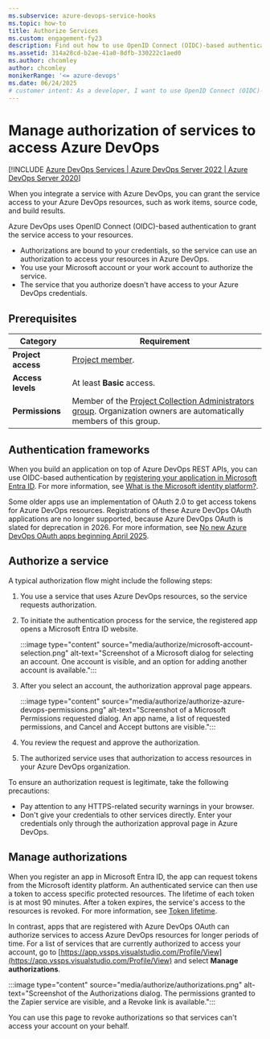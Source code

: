 ```yaml
---
ms.subservice: azure-devops-service-hooks
ms.topic: how-to
title: Authorize Services 
ms.custom: engagement-fy23
description: Find out how to use OpenID Connect (OIDC)-based authentication to grant a service access to your Azure DevOps work items, source code, and other resources.
ms.assetid: 314a28cd-b2ae-41a0-8dfb-330222c1aed0
ms.author: chcomley
author: chcomley
monikerRange: '<= azure-devops'
ms.date: 06/24/2025
# customer intent: As a developer, I want to use OpenID Connect (OIDC)-based authentication to give an integrated service access to my Azure DevOps resources so that I don't have to give the service my Azure credentials.
---
```


#  Manage authorization of services to access Azure DevOps 

[!INCLUDE [Azure DevOps Services | Azure DevOps Server 2022 | Azure DevOps Server 2020](../includes/version-gt-eq-2020.md)]

When you integrate a service with Azure DevOps, you can grant the service access to your Azure DevOps resources, such as work items, source code, and build results.

Azure DevOps uses OpenID Connect (OIDC)-based authentication to grant the service access to your resources.

- Authorizations are bound to your credentials, so the service can use an authorization to access your resources in Azure DevOps.
- You use your Microsoft account or your work account to authorize the service.
- The service that you authorize doesn't have access to your Azure DevOps credentials.

## Prerequisites

| Category | Requirement |
|--------------|-------------|
| **Project access** | [Project member](../organizations/security/add-users-team-project.md). |
| **Access levels** | At least **Basic** access. |
|**Permissions**| Member of the [Project Collection Administrators group](../organizations/security/look-up-project-collection-administrators.md). Organization owners are automatically members of this group.|

## Authentication frameworks

When you build an application on top of Azure DevOps REST APIs, you can use OIDC-based authentication by [registering your application in Microsoft Entra ID](/entra/identity-platform/quickstart-register-app). For more information, see [What is the Microsoft identity platform?](/entra/identity-platform/v2-overview).

Some older apps use an implementation of OAuth 2.0 to get access tokens for Azure DevOps resources. Registrations of these Azure DevOps OAuth applications are no longer supported, because Azure DevOps OAuth is slated for deprecation in 2026. For more information, see [No new Azure DevOps OAuth apps beginning April 2025](https://devblogs.microsoft.com/devops/no-new-azure-devops-oauth-apps/).

## Authorize a service

A typical authorization flow might include the following steps:

1. You use a service that uses Azure DevOps resources, so the service requests authorization.

1. To initiate the authentication process for the service, the registered app opens a Microsoft Entra ID website.

   :::image type="content" source="media/authorize/microsoft-account-selection.png" alt-text="Screenshot of a Microsoft dialog for selecting an account. One account is visible, and an option for adding another account is available.":::

1. After you select an account, the authorization approval page appears.

   :::image type="content" source="media/authorize/authorize-azure-devops-permissions.png" alt-text="Screenshot of a Microsoft Permissions requested dialog. An app name, a list of requested permissions, and Cancel and Accept buttons are visible.":::

1. You review the request and approve the authorization.

1. The authorized service uses that authorization to access resources in your Azure DevOps organization.

To ensure an authorization request is legitimate, take the following precautions:

- Pay attention to any HTTPS-related security warnings in your browser.
- Don't give your credentials to other services directly. Enter your credentials only through the authorization approval page in Azure DevOps.

## Manage authorizations

When you register an app in Microsoft Entra ID, the app can request tokens from the Microsoft identity platform. An authenticated service can then use a token to access specific protected resources. The lifetime of each token is at most 90 minutes. After a token expires, the service's access to the resources is revoked. For more information, see [Token lifetime](/entra/identity-platform/access-tokens#token-lifetime).

In contrast, apps that are registered with Azure DevOps OAuth can authorize services to access Azure DevOps resources for longer periods of time. For a list of services that are currently authorized to access your account, go to [https://app.vssps.visualstudio.com/Profile/View](https://app.vssps.visualstudio.com/Profile/View) and select **Manage authorizations**.

:::image type="content" source="media/authorize/authorizations.png" alt-text="Screenshot of the Authorizations dialog. The permissions granted to the Zapier service are visible, and a Revoke link is available.":::

You can use this page to revoke authorizations so that services can't access your account on your behalf.
